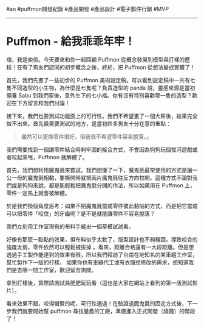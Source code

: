 #an #puffmon開發紀錄 #產品開發 #產品設計 #電子郵件行銷 #MVP 

---

# Puffmon - 給我乖乖年牢！

嗨，我是奕信。今天要來和你一起回顧 Puffmon 從概念發展到模型與打樣的歷程！在有了狗友們認同的初步概念之後，終於，把 Puffmon 從想法變成實體了！

首先，我們先畫了一些初步的 Puffmon 美術設定稿。可以看到設定稿中一共有七隻不同造型的小生物，為什麼是七隻呢？負責造型的 panda 說，靈感來源是當初領養 Sabu 到我們家後，意外生下的七小福。你有沒有特別喜歡哪一隻的造型？歡迎在下方留言和我們討論！

接下來，我們也要測試功能面上的可行性。我們不希望畫了一個大餅後，結果完全做不出來。首先最需要測試的地方，是當初許多狗友十分在意的重點：

>雖然可以更換零件很好，但我很不希望零件容易脫落。」

我們需要找到一個讓零件結合時夠牢固的接合方式，不會因為狗狗玩個拔河遊戲或者咬起來甩，Puffmon 就解體了。

首先，我們想利用魔鬼氈來嘗試。我們想像了一下，魔鬼氈最常使用的方式是讓一公一母的魔鬼氈相黏，要撕開時就把兩片魔鬼氈往反方向拉開。這種方式不論對我們或是狗狗來說，都是能輕鬆把魔鬼氈分開的作法，所以如果用在 Puffmon 上，零件一定馬上就會被解體。

於是我們換個角度思考：如果不把魔鬼氈當成零件彼此黏貼的方式，而是把它當成可以把零件「咬住」的牙齒呢？是不是就能讓零件不容易脫落？

我們立刻用工作室現有的布料手縫出一個草模試試看。


好像有那麼一點點的效果，但布料似乎太軟了，版型設計也不夠穩固，導致咬合的強度太弱，零件依然可以輕鬆被拔掉
。看來，距離合格還有一大段距離。但是想透過手工製作能達到的效果有限，所以我們拜訪了台南在地知名的某車縫工作室，幫忙製作下一版的打樣。
如果你也有車縫代工或有衣服想修改的需求，想知道我們是去哪一間工作室，歡迎留言詢問。

拿到打樣後，實際請測試員肥肥玩玩看（這也是大家在網站上看到的第一版測試影片）。


看來效果不錯，咬得蠻緊的呢，可行性通過！在驗證過魔鬼氈的固定方式後，下一步我們就要開始幫 puffmon 尋找量產的工廠，準備進入正式開發（燒錢）的階段了！


